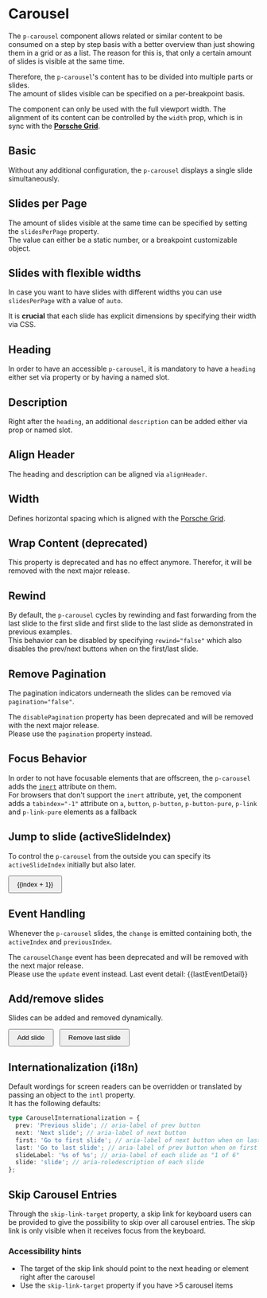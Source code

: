 # Carousel

The `p-carousel` component allows related or similar content to be consumed on a step by step basis with a better
overview than just showing them in a grid or as a list. The reason for this is, that only a certain amount of slides is
visible at the same time.

Therefore, the `p-carousel`'s content has to be divided into multiple parts or slides.  
The amount of slides visible can be specified on a per-breakpoint basis.

<p-inline-notification heading="Layout hint" state="warning" dismiss-button="false">
 The component can only be used with the full viewport width. The alignment of its content can be controlled 
by the <code>width</code> prop, which is in sync with the <b><a href="styles/grid">Porsche Grid</a></b>.
</p-inline-notification>

<TableOfContents></TableOfContents>

## Basic

Without any additional configuration, the `p-carousel` displays a single slide simultaneously.

<Playground :markup="basic" :config="config"></Playground>

## Slides per Page

The amount of slides visible at the same time can be specified by setting the `slidesPerPage` property.  
The value can either be a static number, or a breakpoint customizable object.

<Playground :markup="slidesPerPageMarkup" :config="config">
  <SelectOptions v-model="slidesPerPage" :values="slidesPerPages" name="slidesPerPage"></SelectOptions>
</Playground>

## Slides with flexible widths

In case you want to have slides with different widths you can use `slidesPerPage` with a value of `auto`.

<p-inline-notification heading="Attention" state="warning" dismiss-button="false">
 It is <strong>crucial</strong> that each slide has explicit dimensions by specifying their width via CSS.
</p-inline-notification>

<Playground :markup="slidesPerPageAutoMarkup" :config="config"></Playground>

## Heading

In order to have an accessible `p-carousel`, it is mandatory to have a `heading` either set via property or by having a
named slot.

<Playground :markup="heading" :config="config"></Playground>

## Description

Right after the `heading`, an additional `description` can be added either via prop or named slot.

<Playground :markup="description" :config="config"></Playground>

## Align Header

The heading and description can be aligned via `alignHeader`.

<Playground :markup="alignHeaderMarkup" :config="config">
  <SelectOptions v-model="alignHeader" :values="alignHeaders" name="alignHeader"></SelectOptions>
</Playground>

## Width

Defines horizontal spacing which is aligned with the [Porsche Grid](styles/grid).

<Playground :markup="widthMarkup" :config="config">
  <SelectOptions v-model="width" :values="widths" name="width"></SelectOptions>
</Playground>

## Wrap Content (deprecated)

<p-inline-notification heading="Important note" state="warning" dismiss-button="false">
  This property is deprecated and has no effect anymore. Therefor, it will be removed with the next major release.
</p-inline-notification>

## Rewind

By default, the `p-carousel` cycles by rewinding and fast forwarding from the last slide to the first slide and first
slide to the last slide as demonstrated in previous examples.  
This behavior can be disabled by specifying `rewind="false"` which also disables the prev/next buttons when on the
first/last slide.

<Playground :markup="rewind" :config="config"></Playground>

## Remove Pagination

The pagination indicators underneath the slides can be removed via `pagination="false"`.

<p-inline-notification heading="Deprecation hint" state="warning" dismiss-button="false">
  The <code>disablePagination</code> property has been deprecated and will be removed with the next major release.<br>
  Please use the <code>pagination</code> property instead.
</p-inline-notification>

<Playground :markup="paginationMarkup" :config="config">
  <SelectOptions v-model="pagination" :values="paginations" name="pagination"></SelectOptions>
</Playground>

## Focus Behavior

In order to not have focusable elements that are offscreen, the `p-carousel` adds the
<a href="https://developer.mozilla.org/en-US/docs/Web/API/HTMLElement/inert" target="_blank">`inert`</a> attribute on
them.  
For browsers that don't support the `inert` attribute, yet, the component adds a `tabindex="-1"` attribute on `a`,
`button`, `p-button`, `p-button-pure`, `p-link` and `p-link-pure` elements as a fallback

<Playground :markup="focusBehavior" :config="config"></Playground>

## Jump to slide (activeSlideIndex)

To control the `p-carousel` from the outside you can specify its `activeSlideIndex` initially but also later.

<Playground :frameworkMarkup="jumpToSlideExamples" :config="{ ...config, withoutDemo: true }">
  <p-carousel :theme="theme" :heading="basicHeading" :active-slide-index="activeSlideIndex" v-html="getSlides(3)" @update="(e) => activeSlideIndex = e.detail.activeIndex" style="margin: 0 0 1rem">
  </p-carousel>
  <button v-for="(_, index) in Array(3)" :key="index" type="button" @click="activeSlideIndex = index" :disabled="activeSlideIndex === index">{{index + 1}}</button>
</Playground>

## Event Handling

Whenever the `p-carousel` slides, the `change` is emitted containing both, the `activeIndex` and `previousIndex`.

<p-inline-notification heading="Deprecation hint" state="warning" dismiss-button="false">
  The <code>carouselChange</code> event has been deprecated and will be removed with the next major release.<br>
  Please use the <code>update</code> event instead.
</p-inline-notification>

<Playground :frameworkMarkup="eventHandlingExamples" :config="{ ...config, withoutDemo: true }">
  <p-carousel :theme="theme" :heading="basicHeading" v-html="getSlides(3)" @update="(e) => lastEventDetail = e.detail" style="margin: 0 0 1rem">
  </p-carousel>
  <p-text :theme="theme">Last event detail: {{lastEventDetail}}</p-text>
</Playground>

## Add/remove slides

Slides can be added and removed dynamically.

<Playground :frameworkMarkup="addRemoveSlidesExamples" :config="{ ...config, withoutDemo: true }">
  <p-carousel :theme="theme" :heading="basicHeading" slides-per-page="2" v-html="getSlides(amountOfSlides)" style="margin: 0 0 1rem">
  </p-carousel>
  <button type="button" @click="amountOfSlides++">Add slide</button>
  <button type="button" @click="amountOfSlides--">Remove last slide</button>
</Playground>

## Internationalization (i18n)

Default wordings for screen readers can be overridden or translated by passing an object to the `intl` property.  
It has the following defaults:

```ts
type CarouselInternationalization = {
  prev: 'Previous slide'; // aria-label of prev button
  next: 'Next slide'; // aria-label of next button
  first: 'Go to first slide'; // aria-label of next button when on last slide
  last: 'Go to last slide'; // aria-label of prev button when on first slide
  slideLabel: '%s of %s'; // aria-label of each slide as "1 of 6"
  slide: 'slide'; // aria-roledescription of each slide
};
```

<Playground :markup="internationalization" :config="config"></Playground>

## Skip Carousel Entries

Through the `skip-link-target` property, a skip link for keyboard users can be provided to give the possibility to skip
over all carousel entries. The skip link is only visible when it receives focus from the keyboard.

### <A11yIcon></A11yIcon> Accessibility hints

- The target of the skip link should point to the next heading or element right after the carousel
- Use the `skip-link-target` property if you have >5 carousel items

<Playground :markup="skip" :config="config"></Playground>

<script lang="ts">
import Vue from 'vue';
import Component from 'vue-class-component';
import type { Theme } from '@/models';
import type { CarouselWidth, CarouselAlignHeader } from './carousel-utils'; 
import { getCarouselCodeSamples } from '@porsche-design-system/shared';
import { CAROUSEL_WIDTHS, CAROUSEL_ALIGN_HEADERS } from './carousel-utils'; 

@Component
export default class Code extends Vue {
  config = { themeable: true };

  get theme(): Theme {
    return this.$store.getters.theme;
  }

  basicHeading = "Some heading";
  basicDescription = "Some description";
  getSlides = (amount = 6) => Array.from(Array(amount)).map((_, i) => `<div>Slide ${i+1}</div>`).join('\n  ');

  basic = `<p-carousel heading="${this.basicHeading}">
  ${this.getSlides(4)}
</p-carousel>`;

  slidesPerPage = 2;
  slidesPerPages = [1, 2, 3, 4, 5, '{ base: 1, s: 2, m: 3 }'];
  get slidesPerPageMarkup() {
    return `<p-carousel slides-per-page="${this.slidesPerPage}" heading="${this.basicHeading}">
  ${this.getSlides()}
</p-carousel>`;
  }

  slidesPerPageAutoMarkup = `<p-carousel slides-per-page="auto" heading="${this.basicHeading}">
  <div style="width: 10vw">Slide 1 <p>(10vw)</p></div>
  <div style="width: 200px">Slide 2 <p>(200px)</p></div>
  <div style="width: 100px">Slide 3 <p>(100px)</p></div>
  <div style="width: 40vw">Slide 4 <p>(40vw)</p></div>
  <div style="width: 150px">Slide 5 <p>(150px)</p></div>
  <div style="width: 50vw">Slide 6 <p>(50vw)</p></div>
</p-carousel>`;

  heading = `<p-carousel heading="${this.basicHeading}">
  ${this.getSlides(3)}
</p-carousel>

<p-carousel>
  <h3 slot="heading">Some slotted heading</h3>
  ${this.getSlides(3)}
</p-carousel>`;

  description = `<p-carousel heading="${this.basicHeading}" description="${this.basicDescription}">
  ${this.getSlides(3)}
</p-carousel>

<p-carousel heading="${this.basicHeading}">
  <p slot="description">Some slotted description</p>
  ${this.getSlides(3)}
</p-carousel>`;

  rewind = `<p-carousel rewind="false" heading="${this.basicHeading}">
  ${this.getSlides(3)}
</p-carousel>`;

  pagination = true;
  paginations = [false, true, '{ base: false, m: true }'];
  get paginationMarkup() {
    return `<p-carousel pagination="${this.pagination}" heading="${this.basicHeading}">
  ${this.getSlides(3)}
</p-carousel>`;
}

  alignHeader: CarouselAlignHeader = 'center';
  alignHeaders = CAROUSEL_ALIGN_HEADERS;
  get alignHeaderMarkup() {
    return `<p-carousel align-header="${this.alignHeader}" heading="${this.basicHeading}" description="${this.basicDescription}">
  ${this.getSlides(3)}
</p-carousel>`;
}

  width: CarouselWidth = 'basic';
  widths = CAROUSEL_WIDTHS;
  get widthMarkup() {
    return `<p-carousel width="${this.width}" heading="${this.basicHeading}" description="${this.basicDescription}">
  ${this.getSlides(3)}
</p-carousel>`;
}

  focusBehavior = `<p-carousel heading="${this.basicHeading}">
  ${this.getSlides(4)
    .replace(/Slide 1/, '$& with a <p-link href="#">Link</p-link>')
    .replace(/Slide 2/, '$& with a <p-button type="button">Button</p-button>')
    .replace(/Slide 3/, '$& with a <a href="#">Link</a>')
    .replace(/Slide 4/, '$& with a <button type="button">button</button>')
  }
</p-carousel>`;

  activeSlideIndex = 1;
  jumpToSlideExamples = getCarouselCodeSamples('example-jump-to-slide');

  lastEventDetail = 'none';
  eventHandlingExamples = getCarouselCodeSamples('example-events');

  amountOfSlides = 3;
  addRemoveSlidesExamples = getCarouselCodeSamples('example-dynamic-slides');

  internationalization = `<p-carousel intl="{ slideLabel: 'Slide %s von %s', prev: 'Vorheriger Slide', next: 'Nächster Slide', first: 'Zum ersten Slide', last: 'Zum letzten Slide' }" heading="${this.basicHeading}">
  ${this.getSlides(3)}
</p-carousel>
`;

skip = `<p-carousel heading="${this.basicHeading}" skip-link-target="components/carousel/examples#target">
  ${this.getSlides(4)}
</p-carousel>
<p-heading id="target" tag="h2" size="x-large">Next Heading</p-heading>`;
}
</script>

<style scoped lang="scss">
  @use '@porsche-design-system/components-js/styles' as *;

  :deep(p-carousel div) {
    display: flex;
    align-items: center;
    justify-content: center;
    flex-direction: column;
    background: #00b0f4;
    height: 150px;
  }

  :deep(p-carousel) {
    margin-bottom: $pds-spacing-fluid-medium;
  }

  button {
    padding: .5rem 1rem;

    + button { 
      margin: 0 0 0 .5rem;
    }
  }
</style>
